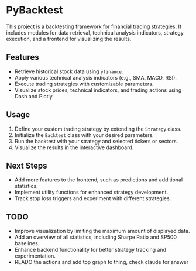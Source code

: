 # PyBacktest

This project is a backtesting framework for financial trading strategies. It includes modules for data retrieval, technical analysis indicators, strategy execution, and a frontend for visualizing the results.

## Features
- Retrieve historical stock data using `yfinance`.
- Apply various technical analysis indicators (e.g., SMA, MACD, RSI).
- Execute trading strategies with customizable parameters.
- Visualize stock prices, technical indicators, and trading actions using Dash and Plotly.

## Usage
1. Define your custom trading strategy by extending the `Strategy` class.
2. Initialize the `Backtest` class with your desired parameters.
3. Run the backtest with your strategy and selected tickers or sectors.
4. Visualize the results in the interactive dashboard.

## Next Steps
- Add more features to the frontend, such as predictions and additional statistics.
- Implement utility functions for enhanced strategy development.
- Track stop loss triggers and experiment with different strategies.

## TODO
- Improve visualization by limiting the maximum amount of displayed data.
- Add an overview of all statistics, including Sharpe Ratio and SP500 baselines.
- Enhance backend functionality for better strategy tracking and experimentation.
- READO the actions and add top graph to thing, check claude for answer
